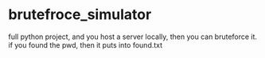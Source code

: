# brutefroce_simulator
full python project, and you host a server locally, then you can bruteforce it. if you found the pwd, then it puts into found.txt
